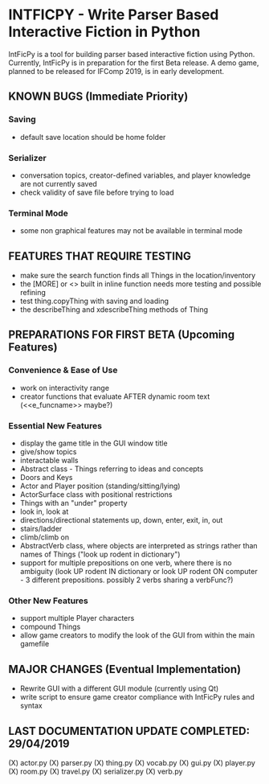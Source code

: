 # INTFICPY - Write Parser Based Interactive Fiction in Python
IntFicPy is a tool for building parser based interactive fiction using Python. Currently, IntFicPy is in preparation for the first Beta release. A demo game, planned to be released for IFComp 2019, is in early development.

## KNOWN BUGS (Immediate Priority)
### Saving
+ default save location should be home folder
### Serializer
+ conversation topics, creator-defined variables, and player knowledge are not currently saved
+ check validity of save file before trying to load
### Terminal Mode
+ some non graphical features may not be available in terminal mode

## FEATURES THAT REQUIRE TESTING
+ make sure the search function finds all Things in the location/inventory
+ the [MORE] or <<m>> built in inline function needs more testing and possible refining
+ test thing.copyThing with saving and loading
+ the describeThing and xdescribeThing methods of Thing

##  PREPARATIONS FOR FIRST BETA (Upcoming Features)
### Convenience & Ease of Use
+ work on interactivity range
+ creator functions that evaluate AFTER dynamic room text (<<e_funcname>> maybe?)
### Essential New Features
+ display the game title in the GUI window title
+ give/show topics
+ interactable walls
+ Abstract class - Things referring to ideas and concepts
+ Doors and Keys
+ Actor and Player position (standing/sitting/lying)
+ ActorSurface class with positional restrictions
+ Things with an "under" property
+ look in, look at
+ directions/directional statements up, down, enter, exit, in, out
+ stairs/ladder
+ climb/climb on
+ AbstractVerb class, where objects are interpreted as strings rather than names of Things ("look up rodent in dictionary")
+ support for multiple prepositions on one verb, where there is no ambiguity (look UP rodent IN dictionary or look UP rodent ON computer - 3 different prepositions. possibly 2 verbs sharing a verbFunc?)
### Other New Features
+ support multiple Player characters
+ compound Things
+ allow game creators to modify the look of the GUI from within the main gamefile

## MAJOR CHANGES (Eventual Implementation)
+ Rewrite GUI with a different GUI module (currently using Qt)
+ write script to ensure game creator compliance with IntFicPy rules and syntax

## LAST DOCUMENTATION UPDATE COMPLETED: 29/04/2019
(X) actor.py
(X) parser.py
(X) thing.py
(X) vocab.py
(X) gui.py
(X) player.py
(X) room.py
(X) travel.py
(X) serializer.py
(X) verb.py
